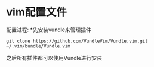 # vim配置文件
配置过程:
*先安装vundle来管理插件
```
git clone https://github.com/VundleVim/Vundle.vim.git ~/.vim/bundle/Vundle.vim
```
之后所有插件都可以使用Vundle进行安装
